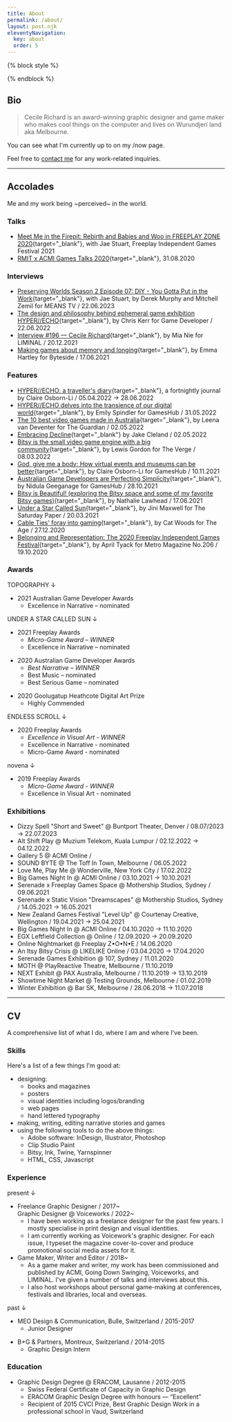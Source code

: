 ```yaml
---
title: About
permalink: /about/
layout: post.njk
eleventyNavigation:
  key: about
  order: 5
---
```


{% block style %}
  <style>
  #about {
    background: var(--colHighlight);
    color: var(--colActiveNav);
  }

  #about a {
    color: var(--colActiveNav);
  }

  #about:before {
    content: '/ ';
    color: var(--colActiveNav);
  }

  main ul {
    margin: 0;
  }

  li.no-underline {
    border: 0;
  }

  main > article > ul li > .underline {
    display: block;
    font-weight: unset;
    border-bottom: 1px dotted var(--colBG3);
    padding: 2px 0;
    margin: 2px 0;
  }

  .subcategory {
    color: var(--colPrimary);
    margin-bottom: 0;
  }

}
  </style>
{% endblock %}


## Bio

  > Cecile Richard is an award-winning graphic designer and game maker who makes cool things on the computer and lives on Wurundjeri land aka Melbourne. 

You can see what I'm currently up to on my /now page.

Feel free to [contact me](/contact/) for any work-related inquiries.

---

## Accolades

Me and my work being ~perceived~ in the world.

### Talks

- [Meet Me in the Firepit: Rebirth and Babies and Woo in FREEPLAY ZONE 2020](https://www.youtube.com/watch?v=4G56PHYrHG4){target="_blank"}, with Jae Stuart, Freeplay Independent Games Festival 2021
- [RMIT x ACMI Games Talks 2020](https://www.youtube.com/watch?v=84vfMATHoCI){target="_blank"}, 31.08.2020

### Interviews

- [Preserving Worlds Season 2 Episode 07: DIY - You Gotta Put in the Work](https://means.tv/programs/preservingworlds?cid=3182930&permalink=207-diy){target="_blank"}, with Jae Stuart, by Derek Murphy and Mitchell Zemil for MEANS TV / 22.06.2023
- [The design and philosophy behind ephemeral game exhibition HYPER//ECHO](https://www.gamedeveloper.com/design/the-design-and-philosophy-behind-ephemeral-video-game-exhibition-hyper-echo){target="_blank"}, by Chris Kerr for Game Developer / 22.06.2022
- [Interview #196 — Cecile Richard](https://www.liminalmag.com/interviews/cecile-richard){target="_blank"}, by Mia Nie for LIMINAL / 20.12.2021
- [Making games about memory and longing](https://www.byteside.com/2021/06/cecile-richard-profile-makin-games-about-memory-and-longing/){target="_blank"}, by Emma Hartley for Byteside / 17.06.2021

### Features

- [HYPER//ECHO: a traveller's diary](https://www.acmi.net.au/stories-and-ideas/hyper-echo-firepit-a-travellers-diary-claire-osborn-li/){target="_blank"}, a fortnightly journal by Claire Osborn-Li / 05.04.2022 → 28.06.2022
- [HYPER//ECHO delves into the transience of our digital world](https://www.gameshub.com/news/features/hyper-echo-acmi-exhibition-firepit-collective-cecile-richard-jonathan-tree-19755/){target="_blank"}, by Emily Spindler for GamesHub / 31.05.2022
- [The 10 best video games made in Australia](https://www.theguardian.com/games/2022/may/02/the-10-best-video-games-made-in-australia-sorted){target="_blank"}, by Leena van Deventer for The Guardian / 02.05.2022
- [Embracing Decline](http://jakec.net/decline.html){target="_blank"} by Jake Cleland / 02.05.2022
- [Bitsy is the small video game engine with a big community](https://www.theverge.com/22929485/bitsy-tiny-video-game-engine){target="_blank"}, by Lewis Gordon for The Verge / 08.03.2022 
- [God, give me a body: How virtual events and museums can be better](https://www.gameshub.com/news/features/how-virtual-events-and-museums-can-be-better-god-give-me-a-body-7123/){target="_blank"}, by Claire Osborn-Li for GamesHub / 10.11.2021
- [Australian Game Developers are Perfecting Simplicity](https://www.gameshub.com/news/opinions-analysis/perfecting-simplicity-topography-spiritwell-trios-6149/){target="_blank"}, by Nidula Geeganage for GamesHub / 28.10.2021
- [Bitsy is Beautiful! (exploring the Bitsy space and some of my favorite Bitsy games)](http://www.nathalielawhead.com/candybox/bitsy-is-beautiful-exploring-the-bitsy-space-and-some-of-my-favorite-bitsy-games){target="_blank"}, by Nathalie Lawhead / 17.06.2021
- [Under a Star Called Sun](https://www.thesaturdaypaper.com.au/culture/games/2021/03/20/under-star-called-sun/161615880011303){target="_blank"}, by Jini Maxwell for The Saturday Paper / 20.03.2021
- [Cable Ties' foray into gaming](https://www.smh.com.au/culture/music/cable-ties-foray-into-gaming-20201220-p56p2f.html){target="_blank"}, by Cat Woods for The Age / 27.12.2020
- [Belonging and Representation: The 2020 Freeplay Independent Games Festival](https://metromagazine.com.au/belonging-and-representation-the-2020-freeplay-independent-games-festival/){target="_blank"}, by April Tyack for Metro Magazine No.206 / 19.10.2020

### Awards

<p class="subcategory">TOPOGRAPHY ↓  </p>

<ul>
  <li class="no-underline"><span class="underline">2021 Australian Game Developer Awards</span>
    <ul>
      <li>Excellence in Narrative – nominated</li>
    </ul>
  </li>
</ul>

<p class="subcategory">UNDER A STAR CALLED SUN ↓</p>

<ul>
  <li class="no-underline"><span class="underline">2021 Freeplay Awards</span>
    <ul>
      <li><em>Micro-Game Award – WINNER</em></li>
      <li>Excellence in Narrative – nominated</li>
    </ul>
  </li>
</ul>

<ul>
  <li class="no-underline"><span class="underline">2020 Australian Game Developer Awards</span>
    <ul>
      <li><em>Best Narrative – WINNER</em></li>
      <li>Best Music – nominated</li>
      <li>Best Serious Game – nominated</li>
    </ul>
  </li>
</ul>

<ul>
  <li class="no-underline"><span class="underline">2020 Goolugatup Heathcote Digital Art Prize</span>
    <ul>
      <li>Highly Commended</li>
    </ul>
  </li>
</ul>

<p class="subcategory">ENDLESS SCROLL ↓</p>

<ul>
  <li class="no-underline"><span class="underline">2020 Freeplay Awards</span>
    <ul>
      <li><em>Excellence in Visual Art - WINNER</em></li>
      <li>Excellence in Narrative - nominated</li>
      <li>Micro-Game Award - nominated </li>
    </ul>
  </li>
</ul>

<p class="subcategory">novena ↓</p>

<ul>
  <li class="no-underline"><span class="underline">2019 Freeplay Awards</span>
    <ul>
      <li><em>Micro-Game Award - WINNER</em></li>
      <li>Excellence in Visual Art - nominated</li>
    </ul>
  </li>
</ul>

### Exhibitions

- Dizzy Spell "Short and Sweet" @ Buntport Theater, Denver / 08.07/2023 → 22.07.2023
- Alt Shift Play @ Muzium Telekom, Kuala Lumpur / 02.12.2022 → 04.12.2022
- Gallery 5 @ ACMI Online /
- SOUND BYTE @ The Toff In Town, Melbourne / 06.05.2022
- Love Me, Play Me @ Wonderville, New York City / 17.02.2022
- Big Games Night In @ ACMI Online / 03.10.2021 → 10.10.2021
- Serenade x Freeplay Games Space @ Mothership Studios, Sydney / 09.06.2021
- Serenade x Static Vision "Dreamscapes" @ Mothership Studios, Sydney / 14.05.2021 → 16.05.2021
- New Zealand Games Festival "Level Up" @ Courtenay Creative, Wellington / 19.04.2021 → 25.04.2021
- Big Games Night In @ ACMI Online / 04.10.2020 → 11.10.2020
- EGX Leftfield Collection @ Online / 12.09.2020 → 20.09.2020
- Online Nightmarket @ Freeplay Z•O•N•E / 14.06.2020
- An Itsy Bitsy Crisis @ LIKELIKE Online / 03.04.2020 → 17.04.2020
- Serenade Games Exhibition @ 107, Sydney / 11.01.2020
- MOTH @ PlayReactive Theatre, Melbourne / 11.10.2019
- NEXT Exhibit @ PAX Australia, Melbourne / 11.10.2019 → 13.10.2019
- Showtime Night Market @ Testing Grounds, Melbourne / 01.02.2019
- Winter Exhibition @ Bar SK, Melbourne / 28.06.2018 → 11.07.2018

---

## CV

A comprehensive list of what I do, where I am and where I've been.

### Skills

Here's a list of a few things I'm good at:

<ul>
  <li class="no-underline"><span class="underline">designing:</span>
    <ul>
      <li>books and magazines</li>
      <li>posters</li>
      <li>visual identities including logos/branding</li>
      <li>web pages</li>
      <li>hand lettered typography</li>
    </ul>
  </li>
  <li class="no-underline"><span class="underline">making, writing, editing narrative stories and games</span></li>
  <li class="no-underline"><span class="underline">using the following tools to do the above things:</span>
    <ul>
      <li>Adobe software: InDesign, Illustrator, Photoshop</li>
      <li>Clip Studio Paint</li>
      <li>Bitsy, Ink, Twine, Yarnspinner</li>
      <li>HTML, CSS, Javascript</li>
    </ul>
</ul>

### Experience

<p class="subcategory">present ↓</p>
 
<ul>
  <li class="no-underline"><span class="underline">Freelance Graphic Designer / 2017~<br>
  Graphic Designer @ Voiceworks / 2022~</span>
    <ul>
      <li>I have been working as a freelance designer for the past few years. I mostly specialise in print design and visual identities.</li>
      <li>I am currently working as Voicework's graphic designer. For each issue, I typeset the magazine cover-to-cover and produce promotional social media assets for it.</li>
    </ul>
  </li>
  <li class="no-underline"><span class="underline">Game Maker, Writer and Editor / 2018~</span>
    <ul>
      <li>As a game maker and writer, my work has been commissioned and published by ACMI, Going Down Swinging, Voiceworks, and LIMINAL. I've given a number of talks and interviews about this.</li>
      <li>I also host workshops about personal game-making at conferences, festivals and libraries, local and overseas.</li>
    </ul>
  </li>
</ul>

<p class="subcategory">past ↓</p>

<ul>
  <li class="no-underline"><span class="underline">MEO Design & Communication, Bulle, Switzerland / 2015-2017</span>
    <ul>
      <li>Junior Designer</li>
    </ul>
  </li>
</ul>

<ul>
  <li class="no-underline"><span class="underline">B+G & Partners, Montreux, Switzerland / 2014-2015</span>
    <ul>
      <li>Graphic Design Intern</li>
    </ul>
  </li>
</ul>

### Education

<ul>
  <li class="no-underline"><span class="underline">Graphic Design Degree @ ERACOM, Lausanne / 2012-2015</span>
    <ul>
      <li>Swiss Federal Certificate of Capacity in Graphic Design</li>
      <li>ERACOM Graphic Design Degree with honours — “Excellent”</li>
      <li>Recipient of 2015 CVCI Prize, Best Graphic Design Work in a professional school in Vaud, Switzerland</li>
    </ul>
  </li>
</ul>
